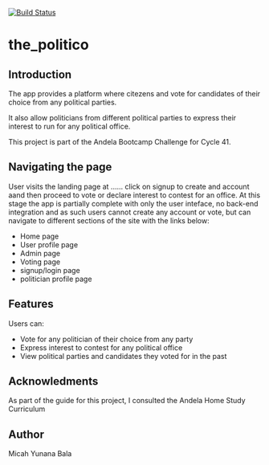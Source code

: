 [![Build Status](https://travis-ci.org/MicahBala/the_politico.svg?branch=develop)](https://travis-ci.org/MicahBala/the_politico)

# the_politico

## Introduction

The app provides a platform where citezens and vote for
candidates of their choice from any political parties.

It also allow politicians from different political parties
to express their interest to run for any political office.

This project is part of the Andela Bootcamp Challenge for
Cycle 41.

## Navigating the page

User visits the landing page at ...... click on signup to create and account aand then proceed to vote or declare interest to
contest for an office. At this stage the app is partially complete
with only the user inteface, no back-end integration and as such users cannot create any account or vote, but can navigate to different sections of the site with the links below:

- Home page
- User profile page
- Admin page
- Voting page
- signup/login page
- politician profile page

## Features

Users can:

- Vote for any politician of their choice from any party
- Express interest to contest for any political office
- View political parties and candidates they voted for in the past

## Acknowledments

As part of the guide for this project, I consulted the Andela Home Study Curriculum

## Author

Micah Yunana Bala
